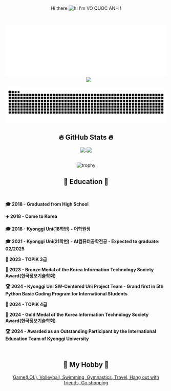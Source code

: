 <!-- VQA_IoT Profile -->
<div align="center">
<br>
  
Hi there <img src="https://user-images.githubusercontent.com/1303154/88677602-1635ba80-d120-11ea-84d8-d263ba5fc3c0.gif" width="48px" alt="hi"> I'm VO QUOC ANH !

</div>

<div align="center">
<br>  
	
![spotify-github-profile](/novatorem.svg) &nbsp;&nbsp;&nbsp;  <img src="http://mazassumnida.wtf/api/v2/generate_badge?boj=mitsumisiemens"/>
	
</div>

<div align="center">
<img src="https://raw.githubusercontent.com/ghost-viper2607/ghost-viper2607/output/snake.svg" alt="Snake animation" style="width:1580px;" />
</div>

<h2 align="center">🔥 GitHub Stats 🔥</h2>
<div align="center">
<a href="https://github.com/ghost-viper2607">
  <img height=189 align="center" src="https://github-readme-stats.vercel.app/api?username=ghost-viper2607" />
	 <img height=190 align="center" src="https://raw.githubusercontent.com/ghost-viper2607/github-stats/master/generated/languages.svg#gh-light-mode-only" />
</a>
</div>

<div align="center">
<br>
	
![trophy](https://github-profile-trophy.vercel.app/?username=ghost-viper2607&title=MultiLanguage,Commits,Issues,PullRequest,Repositories,PullRequest,Experience,PR&theme=onedark&margin-w=5&column=5)

</div>

<h2 align="center">📖 Education 📖</h2>
<br>
<div align="left">
<p><strong>🎓 2018 - Graduated from High School</strong></p>
<p><strong>✈️ 2018 - Come to Korea </strong></p>
<p><strong>🎓 2018 - Kyonggi Uni(18학번) - 어학원생</strong></p>
<p><strong>🎓 2021 - Kyonggi Uni(21학번) - AI컴퓨터공학전공 - Expected to graduate: 02/2025</strong></p>
<p><strong>📄 2023 - TOPIK 3급</strong></p>
<p><strong>🥉 2023 - Bronze Medal of the Korea Information Technology Society Award(한국정보기술학회)</strong></p>
<p><strong>🏆 2024 - Kyonggi Uni SW-Centered Uni Project Team - Grand first in 5th Python Basic Coding Program for International Students</strong></p>
<p><strong>📄 2024 - TOPIK 4급</strong></p>
<p><strong>🥇 2024 - Gold Medal of the Korea Information Technology Society Award(한국정보기술학회)</strong></p>
<p><strong>🏆 2024 - Awarded as an Outstanding Participant by the International Education Team of Kyonggi University</strong></p>
<br>
  
<h2 align="center">📑 My Hobby 📑</h2>
<a href="#" target="_blank">
<div align="center">
  <p> Game(LOL), Volleyball, Swimming, Gymnastics, Travel, Hang out with friends, Go shopping </p>
</a>
